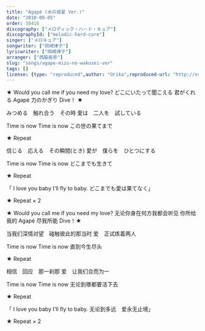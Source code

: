 ```yaml
---
title: "Agapé (水の惑星 Ver.)"
date: "2010-09-05"
order: 30416
discography: ["メロディック・ハード・キュア"]
discographyId: ["melodic-hard-cure"]
singer: ["メロキュア"]
songwriter: ["岡崎律子"]
lyricwriter: ["岡崎律子"]
arranger: ["西脇辰弥"]
slug: "songs/agape-mizu-no-wakusei-ver"
tags: []
license: {type: "reproduced",author: "Orika",reproduced-url: "http://orikamushi.myweb.hinet.net/",reproduced-website: "織歌蟲網站"}
---
```


★ Would you call me if you need my love? 
どこにいたって聞こえる 
君がくれる Agapé 
力のかぎり Dive！ ★ 

みつめる　触れ合う　その時 
愛は　二人を　試している 

Time is now 
Time is now
この世の果てまで 

★ Repeat 

信じる　応える　その瞬間(とき) 
愛が　僕らを　ひとつにする 

Time is now 
Time is now
どこまでも生きて 

★ Repeat

「 I love you baby 
I'll fly to baby. 
どこまでも愛は果てなく」 

★ Repeat × 2 

★ Would you call me if you need my love? 
无论你身在何方我都会听见
你所给我的 Agapé 
尽我所能 Dive！★ 

当我们深情对望　碰触彼此的那当时
爱　正试炼着两人

Time is now 
Time is now
直到今生尽头

★ Repeat 

相信　回应　那一刹那
爱　让我们合而为一

Time is now 
Time is now 
无论到哪都要活下去

★ Repeat

「 I love you baby 
I'll fly to baby. 
无论到多远　爱永无止境」 

★ Repeat × 2
